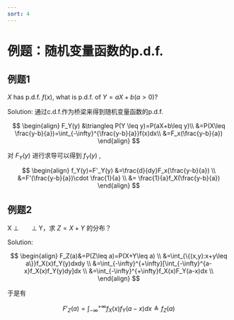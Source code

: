 ```yaml
---
sort: 4
---
```



# 例题：随机变量函数的p.d.f.

## 例题1

$X$ has p.d.f. $f(x)$, what is p.d.f. of $Y=aX+b (a>0)$?

Solution: 通过c.d.f.作为桥梁来得到随机变量函数的p.d.f.

$$
\begin{align}
F_Y(y) &\triangleq P(Y \leq y)=P(aX+b\leq y)\\
&=P(X\leq \frac{y-b}{a})=\int_{-\infty}^{\frac{y-b}{a}}f(x)dx\\
&=F_x(\frac{y-b}{a})
\end{align}
$$

对 $F_Y(y)$ 进行求导可以得到 $f_Y(y)$ ,

$$
\begin{align}
f_Y(y)=F'_Y(y) &=\frac{d}{dy}F_x(\frac{y-b}{a}) \\
&=F'(\frac{y-b}{a})\cdot \frac{1}{a} \\
&= \frac{1}{a}f_X(\frac{y-b}{a})
\end{align}
$$

## 例题2

X $\perp\,\!\,\!\,\!\,\!\,\!\,\!\,\!\!\!\!\perp$ Y，求 $Z=X+Y$ 的分布？

Solution:

$$
\begin{align}
F_Z(a)&=P(Z\leq a)=P(X+Y\leq a) \\
&=\int_{\{(x,y):x+y\leq a\}}f_X(x)f_Y(y)dxdy \\
&=\int_{-\infty}^{+\infty}[\int_{-\infty}^{a-x}f_X(x)f_Y(y)dy]dx \\
&=\int_{-\infty}^{+\infty}f_X(x)F_Y(a-x)dx \\
\end{align}
$$

于是有

$$
F'_Z(a)=\int_{-\infty}^{+\infty}f_X(x)f_Y(a-x)dx \triangleq f_Z(a)
$$